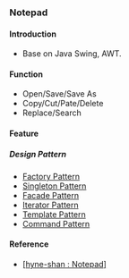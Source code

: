 ### Notepad

#### Introduction
- Base on Java Swing, AWT.

#### Function
- Open/Save/Save As
- Copy/Cut/Pate/Delete
- Replace/Search

#### Feature
##### Design Pattern
- [Factory Pattern](https://github.com/zjs1224522500/Notepad/blob/master/DesignPattern.md#%E5%B7%A5%E5%8E%82%E6%A8%A1%E5%BC%8F)
- [Singleton Pattern](https://github.com/zjs1224522500/Notepad/blob/master/DesignPattern.md#%E5%8D%95%E4%BE%8B%E6%A8%A1%E5%BC%8F)
- [Facade Pattern](https://github.com/zjs1224522500/Notepad/blob/master/DesignPattern.md#%E9%97%A8%E9%9D%A2%E6%A8%A1%E5%BC%8F%E5%A4%96%E8%A7%82%E6%A8%A1%E5%BC%8F)
- [Iterator Pattern](https://github.com/zjs1224522500/Notepad/blob/master/DesignPattern.md#%E8%BF%AD%E4%BB%A3%E5%99%A8%E6%A8%A1%E5%BC%8F)
- [Template Pattern](https://github.com/zjs1224522500/Notepad/blob/master/DesignPattern.md#%E6%A8%A1%E6%9D%BF%E6%A8%A1%E5%BC%8F)
- [Command Pattern](https://github.com/zjs1224522500/Notepad/blob/master/DesignPattern.md#%E5%91%BD%E4%BB%A4%E6%A8%A1%E5%BC%8F)

#### Reference
- [[hyne-shan : Notepad]](https://github.com/hyne-shan/NotePad)
